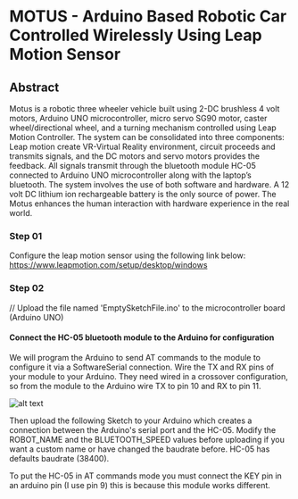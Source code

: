 # MOTUS - Arduino Based Robotic Car Controlled Wirelessly Using Leap Motion Sensor

## Abstract

Motus is a robotic three wheeler vehicle built using 2-DC brushless 4 volt motors, Arduino UNO microcontroller, micro servo SG90 motor, caster wheel/directional wheel, and a turning mechanism controlled using Leap Motion Controller. The system can be consolidated into three components: Leap motion create VR-Virtual Reality environment, circuit proceeds and transmits signals, and the DC motors and servo motors provides the feedback. All signals transmit through the bluetooth module HC-05 connected to Arduino UNO microcontroller along with the laptop’s bluetooth. The system involves the use of both software and hardware. A 12 volt DC lithium ion rechargeable battery is the only source of power. The Motus enhances the human interaction with hardware experience in the real world.


### Step 01 
Configure the leap motion sensor using the following link below:
https://www.leapmotion.com/setup/desktop/windows

### Step 02
// Upload the file named 'EmptySketchFile.ino' to the microcontroller board (Arduino UNO)
#### Connect the HC-05 bluetooth module to the Arduino for configuration
We will program the Arduino to send AT commands to the module to configure it via a SoftwareSerial connection. Wire the TX and RX pins of your module to your Arduino. They need wired in a crossover configuration, so from the module to the Arduino wire TX to pin 10 and RX to pin 11. 

![alt text](BT_module_connection_1.jpeg)

Then upload the following Sketch to your Arduino which creates a connection between the Arduino's serial port and the HC-05. Modify the ROBOT_NAME and the BLUETOOTH_SPEED values before uploading if you want a custom name or have changed the baudrate before. HC-05 has defaults baudrate (38400).

To put the HC-05 in AT commands mode you must connect the KEY pin in an arduino pin (I use pin 9) this is because this module works different.


